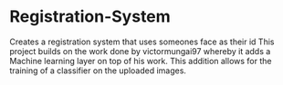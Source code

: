 # Registration-System
Creates a registration system that uses someones face as their id 
This project builds on the work done by victormungai97 whereby it adds a Machine learning layer on top of his work.
This addition allows for the training of a classifier on the uploaded images. 
